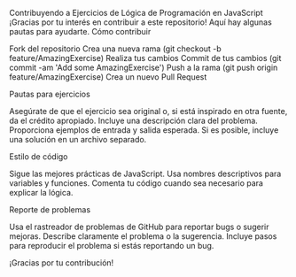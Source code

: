 Contribuyendo a Ejercicios de Lógica de Programación en JavaScript
¡Gracias por tu interés en contribuir a este repositorio! Aquí hay algunas pautas para ayudarte.
Cómo contribuir

Fork del repositorio
Crea una nueva rama (git checkout -b feature/AmazingExercise)
Realiza tus cambios
Commit de tus cambios (git commit -am 'Add some AmazingExercise')
Push a la rama (git push origin feature/AmazingExercise)
Crea un nuevo Pull Request

Pautas para ejercicios

Asegúrate de que el ejercicio sea original o, si está inspirado en otra fuente, da el crédito apropiado.
Incluye una descripción clara del problema.
Proporciona ejemplos de entrada y salida esperada.
Si es posible, incluye una solución en un archivo separado.

Estilo de código

Sigue las mejores prácticas de JavaScript.
Usa nombres descriptivos para variables y funciones.
Comenta tu código cuando sea necesario para explicar la lógica.

Reporte de problemas

Usa el rastreador de problemas de GitHub para reportar bugs o sugerir mejoras.
Describe claramente el problema o la sugerencia.
Incluye pasos para reproducir el problema si estás reportando un bug.

¡Gracias por tu contribución!
